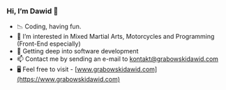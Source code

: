 ### Hi, I’m Dawid 🤠

- 📉 Coding, having fun.
- 👀 I’m interested in Mixed Martial Arts, Motorcycles and Programming (Front-End especially)
- 🌱 Getting deep into software development
- 📫 Contact me by sending an e-mail to kontakt@grabowskidawid.com
- 🖥 Feel free to visit - [www.grabowskidawid.com](https://www.grabowskidawid.com)
